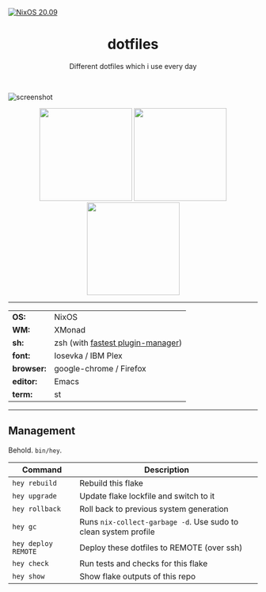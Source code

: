 [![NixOS 20.09](https://img.shields.io/badge/NixOS-v20.09-blue.svg?style=flat-square&logo=NixOS&logoColor=white)](https://nixos.org)

<h1 align="center">dotfiles</h1>
<p align="center">Different dotfiles which i use every day</p><br>

![screenshot](https://user-images.githubusercontent.com/49302467/82123117-4d8eff00-97a0-11ea-96ea-a8e5d7bfa345.png)

<p align="center">
<span><img src="https://user-images.githubusercontent.com/49302467/81593317-eea83f00-93c7-11ea-9cf1-8e237113cdfd.png" height="187" /></span>
<span><img src="https://user-images.githubusercontent.com/49302467/81593354-fbc52e00-93c7-11ea-9020-6b66b0717659.png" height="187" /></span>
<span><img src="https://user-images.githubusercontent.com/49302467/81593008-7d688c00-93c7-11ea-8229-7f7c9144cde2.png" height="187" /></span>
</p>

---

|              |                                                                       |
| ------------ | --------------------------------------------------------------------- |
| **OS:**      | NixOS                                                                 |
| **WM:**      | XMonad                                                                |
| **sh:**      | zsh (with [fastest plugin-manager](https://github.com/zdharma/zinit)) |
| **font:**    | Iosevka / IBM Plex                                                    |
| **browser:** | google-chrome / Firefox                                               |
| **editor:**  | Emacs                                                                 |
| **term:**    | st                                                                    |

---

## Management

Behold. `bin/hey`.

| Command             | Description                                                     |
| ------------------- | --------------------------------------------------------------- |
| `hey rebuild`       | Rebuild this flake                                              |
| `hey upgrade`       | Update flake lockfile and switch to it                          |
| `hey rollback`      | Roll back to previous system generation                         |
| `hey gc`            | Runs `nix-collect-garbage -d`. Use sudo to clean system profile |
| `hey deploy REMOTE` | Deploy these dotfiles to REMOTE (over ssh)                      |
| `hey check`         | Run tests and checks for this flake                             |
| `hey show`          | Show flake outputs of this repo                                 |
